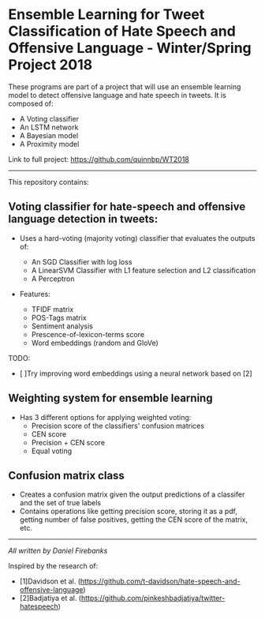 # Ensemble Learning for Tweet Classification of Hate Speech and Offensive Language - Winter/Spring Project 2018

These programs are part of a project that will use an ensemble learning model to detect offensive language and hate speech in tweets. It is composed of:

  - A Voting classifier
  - An LSTM network
  - A Bayesian model
  - A Proximity model
 
Link to full project: https://github.com/quinnbp/WT2018 

------------------------------------------------------------------------------------------------------------------------------
This repository contains: 

## Voting classifier for hate-speech and offensive language detection in tweets:

  - Uses a hard-voting (majority voting) classifier that evaluates the outputs of:
    - An SGD Classifier with log loss
    - A LinearSVM Classifier with L1 feature selection and L2 classification
    - A Perceptron
  
  - Features:
    - TFIDF matrix
    - POS-Tags matrix
    - Sentiment analysis
    - Prescence-of-lexicon-terms score 
    - Word embeddings (random and GloVe)

TODO:
  - [ ]Try improving word embeddings using a neural network based on [2]
  
## Weighting system for ensemble learning

  - Has 3 different options for applying weighted voting:
    - Precision score of the classifiers' confusion matrices
    - CEN score 
    - Precision + CEN score
    - Equal voting

## Confusion matrix class

  - Creates a confusion matrix given the output predictions of a classifer and the set of true labels
  - Contains operations like getting precision score, storing it as a pdf, getting number of false positives, getting the CEN score of the matrix, etc.

----------------------------------------
*All written by Daniel Firebanks*

Inspired by the research of: 
  - [1]Davidson et al. (https://github.com/t-davidson/hate-speech-and-offensive-language) 
  - [2]Badjatiya et al. (https://github.com/pinkeshbadjatiya/twitter-hatespeech) 



